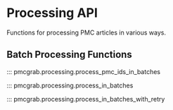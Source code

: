 # Processing API

Functions for processing PMC articles in various ways.

## Batch Processing Functions

::: pmcgrab.processing.process_pmc_ids_in_batches

::: pmcgrab.processing.process_in_batches

::: pmcgrab.processing.process_in_batches_with_retry
